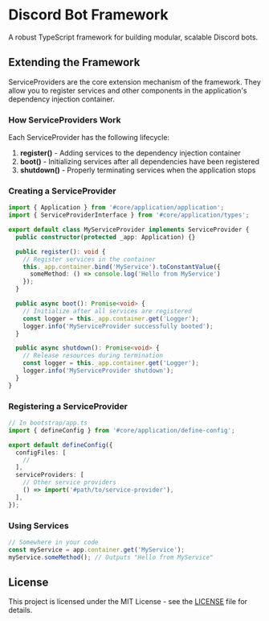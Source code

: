 # Discord Bot Framework

A robust TypeScript framework for building modular, scalable Discord bots.

## Extending the Framework

ServiceProviders are the core extension mechanism of the framework. They allow you to register services and other components in the application's dependency injection container.

### How ServiceProviders Work

Each ServiceProvider has the following lifecycle:

1. **register()** - Adding services to the dependency injection container
2. **boot()** - Initializing services after all dependencies have been registered
3. **shutdown()** - Properly terminating services when the application stops

### Creating a ServiceProvider
```typescript
import { Application } from '#core/application/application';
import { ServiceProviderInterface } from '#core/application/types';

export default class MyServiceProvider implements ServiceProvider {
  public constructor(protected _app: Application) {}

  public register(): void {
    // Register services in the container
    this._app.container.bind('MyService').toConstantValue({
      someMethod: () => console.log('Hello from MyService')
    });
  }

  public async boot(): Promise<void> {
    // Initialize after all services are registered
    const logger = this._app.container.get('Logger');
    logger.info('MyServiceProvider successfully booted');
  }

  public async shutdown(): Promise<void> {
    // Release resources during termination
    const logger = this._app.container.get('Logger');
    logger.info('MyServiceProvider shutdown');
  }
}
```

### Registering a ServiceProvider
```typescript
// In bootstrap/app.ts
import { defineConfig } from '#core/application/define-config';

export default defineConfig({
  configFiles: [
    //
  ],
  serviceProviders: [
    // Other service providers
    () => import('#path/to/service-provider'),
  ],
});
```

### Using Services
```typescript
// Somewhere in your code
const myService = app.container.get('MyService');
myService.someMethod(); // Outputs "Hello from MyService"
```

## License
This project is licensed under the MIT License - see the [LICENSE](LICENSE) file for details.
